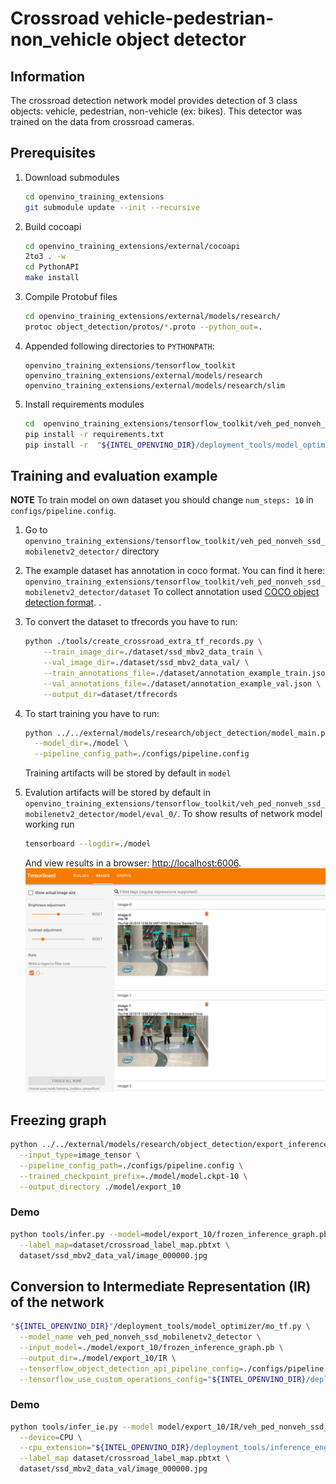 # Crossroad vehicle-pedestrian-non_vehicle object detector


## Information

The crossroad detection network model provides detection of 3 class objects: vehicle, pedestrian, non-vehicle (ex: bikes). This detector was trained on the data from crossroad cameras.


## Prerequisites

1. Download submodules
   ```bash
   cd openvino_training_extensions
   git submodule update --init --recursive
   ```

2. Build cocoapi
   ```bash
   cd openvino_training_extensions/external/cocoapi
   2to3 . -w
   cd PythonAPI
   make install
   ```

3. Compile Protobuf files
   ```bash
   cd openvino_training_extensions/external/models/research/
   protoc object_detection/protos/*.proto --python_out=.
   ```

4. Appended following directories to `PYTHONPATH`:
   ```
   openvino_training_extensions/tensorflow_toolkit
   openvino_training_extensions/external/models/research
   openvino_training_extensions/external/models/research/slim
   ```

5. Install requirements modules
   ```bash
   cd  openvino_training_extensions/tensorflow_toolkit/veh_ped_nonveh_ssd _mobilenetv2_detector
   pip install -r requirements.txt
   pip install -r  "${INTEL_OPENVINO_DIR}/deployment_tools/model_optimizer/requiremen ts_tf.txt"
   ```

## Training and evaluation example

**NOTE** To train model on own dataset you should change `num_steps: 10` in `configs/pipeline.config`.

1. Go to `openvino_training_extensions/tensorflow_toolkit/veh_ped_nonveh_ssd_mobilenetv2_detector/` directory

2. The example dataset has annotation in coco format. You can find it here: `openvino_training_extensions/tensorflow_toolkit/veh_ped_nonveh_ssd_mobilenetv2_detector/dataset`
   To collect annotation used [COCO object detection format](http://cocodataset.org/#format-data). .

3. To convert the dataset to tfrecords you have to run:
   ```bash
   python ./tools/create_crossroad_extra_tf_records.py \
       --train_image_dir=./dataset/ssd_mbv2_data_train \
       --val_image_dir=./dataset/ssd_mbv2_data_val/ \
       --train_annotations_file=./dataset/annotation_example_train.json \
       --val_annotations_file=./dataset/annotation_example_val.json \
       --output_dir=dataset/tfrecords
   ```

4. To start training you have to run:
   ```bash
   python ../../external/models/research/object_detection/model_main.py \
     --model_dir=./model \
     --pipeline_config_path=./configs/pipeline.config
   ```
   Training artifacts will be stored by default in `model`

5. Evalution artifacts will be stored by default in `openvino_training_extensions/tensorflow_toolkit/veh_ped_nonveh_ssd_mobilenetv2_detector/model/eval_0/`.
To show results of network model working run
   ```bash
   tensorboard --logdir=./model
   ```

   And view results in a browser: [http://localhost:6006](http://localhost:6006).
   ![](./tb_eval.png)

## Freezing graph

```Bash
python ../../external/models/research/object_detection/export_inference_graph.py \
  --input_type=image_tensor \
  --pipeline_config_path=./configs/pipeline.config \
  --trained_checkpoint_prefix=./model/model.ckpt-10 \
  --output_directory ./model/export_10
```

### Demo

```Bash
python tools/infer.py --model=model/export_10/frozen_inference_graph.pb \
  --label_map=dataset/crossroad_label_map.pbtxt \
  dataset/ssd_mbv2_data_val/image_000000.jpg
```

## Conversion to Intermediate Representation (IR) of the network

```bash
"${INTEL_OPENVINO_DIR}"/deployment_tools/model_optimizer/mo_tf.py \
  --model_name veh_ped_nonveh_ssd_mobilenetv2_detector \
  --input_model=./model/export_10/frozen_inference_graph.pb \
  --output_dir=./model/export_10/IR \
  --tensorflow_object_detection_api_pipeline_config=./configs/pipeline.config \
  --tensorflow_use_custom_operations_config="${INTEL_OPENVINO_DIR}/deployment_tools/model_optimizer/extensions/front/tf/ssd_v2_support.json"
```

### Demo

```Bash
python tools/infer_ie.py --model model/export_10/IR/veh_ped_nonveh_ssd_mobilenetv2_detector.xml \
  --device=CPU \
  --cpu_extension="${INTEL_OPENVINO_DIR}/deployment_tools/inference_engine/lib/intel64/libcpu_extension_avx2.so" \
  --label_map dataset/crossroad_label_map.pbtxt \
  dataset/ssd_mbv2_data_val/image_000000.jpg
```
